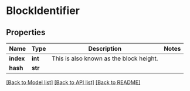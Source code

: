 # BlockIdentifier

## Properties
Name | Type | Description | Notes
------------ | ------------- | ------------- | -------------
**index** | **int** | This is also known as the block height. | 
**hash** | **str** |  | 

[[Back to Model list]](../README.md#documentation-for-models) [[Back to API list]](../README.md#documentation-for-api-endpoints) [[Back to README]](../README.md)

